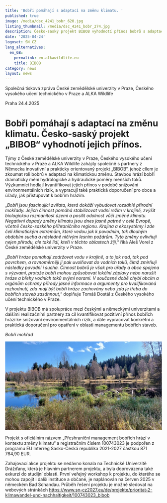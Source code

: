 ```yaml
---
title: 'Bobři pomáhají s adaptací na změnu klimatu. '
published: true
image: /media/dsc_4241_bobr_620.jpg
listing_thumbnail: /media/dsc_4241_bobr_274.jpg
description: Česko-saský projekt BIBOB vyhodnotí přínos bobrů s adaptací na změnu klimatu.
date: '2025-04-24'
logoset: SN_CZ
lang_alternatives:
  en_GB:
    permalink: en.alkawildlife.eu
    title: BIBOB
category: news
layout: news
---
```









Společná tisková zpráva České zemědělské univerzity v Praze, Českého vysokého učení technického v Praze a ALKA Wildlife







Praha 24.4.2025

# Bobři pomáhají s adaptací na změnu klimatu. Česko-saský projekt „BIBOB“ vyhodnotí jejich přínos. 





Týmy z České zemědělské univerzity v Praze, Českého vysokého učení technického v Praze a ALKA Wildlife zahájily společně s partnery z Německa inovativní a prakticky orientovaný projekt „BIBOB“, jehož cílem je zkoumat roli bobrů v adaptaci na klimatickou změnu. Stavbou hrází bobři dramaticky mění hydrologické a hydraulické poměry menších toků. Výzkumníci hodlají kvantifikovat jejich přínos v podobě snižování environmentálních rizik, a vypracují také praktická doporučení pro obce a úřady, jak přistupovat k bobřím hrázím. 



„_Bobři jsou fascinující zvířata, která dokáží vybudovat rozsáhlé přírodní mokřady. Jejich činnost pomáhá stabilizovat vodní režim v krajině, zvýšit biologickou rozmanitost území a posílit odolnost vůči změně klimatu. Negativní dopady změny klimatu jsou dnes jasně patrné v celé Evropě, včetně česko-saského příhraničního regionu. Krajina a ekosystémy i zde čelí klimatickým extrémům, které vedou jak k povodním, tak dlouhým obdobím sucha a následně ničivým lesním požárům. Tyto změny ovlivňují nejen přírodu, ale také lidi, kteří v těchto oblastech žijí,_“ říká Aleš Vorel z České zemědělské univerzity v Praze. 



„_Bobří hráze pomáhají zadržovat vodu v krajině, a to jak nad, tak pod povrchem, a rovnoměrněji ji pak uvolňovat do vodních toků, čímž zmírňují následky povodní i sucha. Činnost bobrů je však pro úřady a obce spojena s výzvami, protože bobři mohou způsobovat lokální záplavy nebo narušit hráze a břehy vodních toků svými norami. V současné době chybí obcím a orgánům ochrany přírody jasné informace a argumenty pro kvalifikovaná rozhodnutí, zda mají být bobří hráze zachovány nebo zda je třeba do bobřích staveb zasáhnout,_“ doplňuje Tomáš Dostál z Českého vysokého učení technického v Praze.



V projektu BIBOB má spolupráce mezi českými a německými univerzitami a dalšími realizačními partnery za cíl kvantifikovat pozitivní přínos bobřích hrází ke snižování environmentálních rizik, a dále vypracovat konkrétní a praktická doporučení pro opatření v oblasti managementu bobřích staveb. 

_Bobří mokřad_

![](/media/bibob_bobr_mokrad_620.jpg)





Projekt s oficiálním názvem „Přeshraniční management bobřích hrází v kontextu změny klimatu“ a registračním číslem 100743023 je podpořen z programu EU Interreg Sasko-Česká republika 2021-2027 částkou 871 764,90 EUR.



Zahajovací akce projektu se nedávno konala na Technické Univerzitě Drážďany, která je hlavním partnerem projektu, a byla doprovázena také exkurzí do studijní oblasti. První veřejný workshop k projektu, do kterého se mohou zapojit i další instituce a občané, je naplánován na červen 2025 v německém Bad Schandau. Průběh řešení projektu je možné sledovat na webových stránkách <https://www.sn-cz2027.eu/de/projekte/prioritat-2-klimawandel-und-nachhaltigkeit/100743023_bibob>
